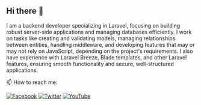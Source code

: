 ## Hi there 👋

I am a backend developer specializing in Laravel, focusing on building robust server-side applications and managing databases efficiently. I work on tasks like creating and validating models, managing relationships between entities, handling middleware, and developing features that may or may not rely on JavaScript, depending on the project's requirements. I also have experience with Laravel Breeze, Blade templates, and other Laravel features, ensuring smooth functionality and secure, well-structured applications.

📫 How to reach me:

<a href="https://www.facebook.com/anton.rizk.16"><img src="https://img.icons8.com/color/48/000000/facebook-new.png" alt="Facebook"/></a>
<a href="your_twitter_link"><img src="https://img.icons8.com/color/48/000000/twitter.png" alt="Twitter"/></a>
<a href="your_youtube_link"><img src="https://img.icons8.com/color/48/000000/youtube-play.png" alt="YouTube"/></a>



<!--
**antonrizk71/antonrizk71** is a ✨ _special_ ✨ repository because its `README.md` (this file) appears on your GitHub profile.


Here are some ideas to get you started:

- 🔭 I’m currently working on ...
- 🌱 I’m currently learning ...
- 👯 I’m looking to collaborate on ...
- 🤔 I’m looking for help with ...
- 💬 Ask me about ...
- 📫 How to reach me: ...
- 😄 Pronouns: ...
- ⚡ Fun fact: ...
-->
